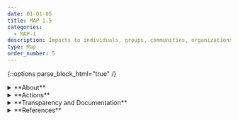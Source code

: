 ```yaml
---
date: 01-01-05
title: MAP 1.5
categories:
  - MAP-1
description: Impacts to individuals, groups, communities, organizations, or society are assessed.
type: Map
order_number: 5
---
```


{::options parse_block_html="true" /}


<details>
<summary markdown="span">**About**</summary>
<br>
Risk tolerance reflects the level and type of risk the organization will accept while conducting its mission and carrying out its strategy. 

Deployment should not be pre-determined. Rather, it should result from a clearly defined process based on organizational risk tolerances. 
 
Go/no-go decisions should be incorporated throughout the AI system’s lifecycle. For systems deemed “higher risk,” such decisions should include approval from relevant technical or risk-focused executives. 

Go/no-go decisions related to AI system risks should take stakeholder feedback into account, but remain independent from stakeholders' vested financial or reputational interests

</details>

<details>
<summary markdown="span">**Actions**</summary>

* Establish risk tolerance levels for AI systems and allocate the appropriate oversight resources to each level.
* Identify maximum allowable risk thresholds above which the system will not be deployed, or will need to be prematurely decommissioned, within the contextual or application setting. 
* Attempts to use a system for “off-label” purposes should be approached with caution, especially in settings that organizations have deemed as high-risk. Document decisions, risk-related trade-offs, and system limitations.

</details>

<details>
<summary markdown="span">**Transparency and Documentation**</summary>
<br>
**Organizations can document the following:**
- What justifications, if any, has the entity provided for the assumptions, boundaries, and limitations of the AI system?
- How has the entity identified and mitigated potential impacts of bias in the data, including inequitable or discriminatory outcomes?
- To what extent are the established procedures effective in mitigating bias, inequity, and other concerns resulting from the system?

**AI Transparency Resources:**
- GAO-21-519SP: AI Accountability Framework for Federal Agencies & Other Entities
- WEF Model AI Governance Framework Assessment 2020
- Companion to the WEF Model AI Governance Framework- 2020

</details>

<details>
<summary markdown="span">**References**</summary>    
<br>
Board of Governors of the Federal Reserve System. SR 11-7: Guidance on Model Risk Management. (April 4, 2011). [URL](https://www.federalreserve.gov/supervisionreg/srletters/sr1107.htm)

The Office of the Comptroller of the Currency. Enterprise Risk Appetite Statement. (Nov. 20, 2019). [URL](https://www.occ.treas.gov/publications-and-resources/publications/banker-education/files/pub-risk-appetite-statement.pdf)

</details>
